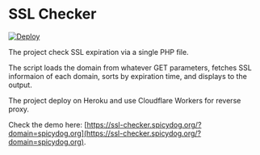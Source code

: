 # SSL Checker

[![Deploy](https://www.herokucdn.com/deploy/button.svg)](https://heroku.com/deploy?template=https://github.com/spicydog/ssl-checker/tree/master)

The project check SSL expiration via a single PHP file.

The script loads the domain from whatever GET parameters, fetches SSL informaion of each domain, sorts by expiration time, and displays to the output.

The project deploy on Heroku and use Cloudflare Workers for reverse proxy.

Check the demo here: [https://ssl-checker.spicydog.org/?domain=spicydog.org](https://ssl-checker.spicydog.org/?domain=spicydog.org).
